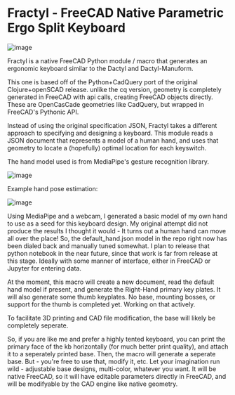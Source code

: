 # Fractyl - FreeCAD Native Parametric Ergo Split Keyboard

![image](https://github.com/mbarronj/Fractyl/assets/5118224/eb98037c-8ec3-4dec-a645-673475469a36)

Fractyl is a native FreeCAD Python module / macro that generates an ergonomic keyboard similar to the Dactyl and Dactyl-Manuform.

This one is based off of the Python+CadQuery port of the original Clojure+openSCAD release.
unlike the cq version, geometry is completely generated in FreeCAD with api calls, creating FreeCAD objects directly.
These are OpenCasCade geometries like CadQuery, but wrapped in FreeCAD's Pythonic API.

Instead of using the original specification JSON, Fractyl takes a different approach to specifying and designing a keyboard.
This module reads a JSON document that represents a model of a human hand, and uses that geometry to locate a (hopefully) optimal location for each keyswitch.

The hand model used is from MediaPipe's gesture recognition library.

![image](https://github.com/mbarronj/Fractyl/assets/5118224/f87054ff-5994-4614-b6b8-7b255d8dfb13)

Example hand pose estimation:

![image](https://github.com/mbarronj/Fractyl/assets/5118224/f68c1266-07c9-4770-bf2d-11b580f5d3c8)

Using MediaPipe and a webcam, I generated a basic model of my own hand to use as a seed for this keyboard design.
My original attempt did not produce the results I thought it would - It turns out a human hand can move all over the place!
So, the default_hand.json model in the repo right now has been dialed back and manually tuned somewhat.
I plan to release that python notebook in the near future, since that work is far from release at this stage. Ideally with some manner of interface, either in FreeCAD or Jupyter for entering data.


At the moment, this macro will create a new document, read the default hand model if present, and generate the Right-Hand primary key plates. It will also generate some thumb keyplates.
No base, mounting bosses, or support for the thumb is completed yet. Working on that actively.

To facilitate 3D printing and CAD file modification, the base will likely be completely seperate.

So, if you are like me and prefer a highly tented keyboard, you can print the primary face of the kb horizontally (for much better print quality), and attach it to a seperately printed base.
Then, the macro will generate a seperate base. But - you're free to use that, modify it, etc.
Let your imagination run wild - adjustable base designs, multi-color, whatever you want. It will be native FreeCAD, so it will have editable parameters directly in FreeCAD, and will be modifyable by the CAD engine like native geometry.






